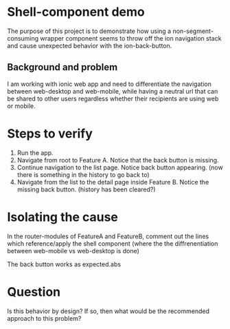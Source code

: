 # Shell-component demo
The purpose of this project is to demonstrate how using a non-segment-consuming wrapper component seems to throw off the ion navigation stack and cause unexpected behavior with the ion-back-button.

## Background and problem
I am working with ionic web app and need to differentiate the navigation between web-desktop and web-mobile, while having a neutral url that can be shared to other users regardless whether their recipients are using web or mobile.

# Steps to verify
1. Run the app.
2. Navigate from root to Feature A. Notice that the back button is missing.
2. Continue navigation to the list page. Notice back button appearing. (now there is something in the history to go back to)
2. Navigate from the list to the detail page inside Feature B. Notice the missing back button. (history has been cleared?)

# Isolating the cause
In the router-modules of FeatureA and FeatureB, comment out the lines which reference/apply the shell component (where the the diffrenentiation between web-mobile vs web-desktop is done)

The back button works as expected.abs

# Question
Is this behavior by design? If so, then what would be the recommended approach to this problem?
